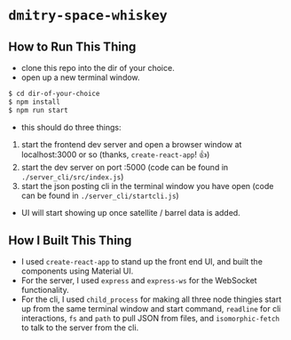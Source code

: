 # `dmitry-space-whiskey`

## How to Run This Thing

* clone this repo into the dir of your choice.
* open up a new terminal window.

```sh
$ cd dir-of-your-choice
$ npm install
$ npm run start
```

* this should do three things:
1. start the frontend dev server and open a browser window at localhost:3000 or so (thanks, `create-react-app`! 👍)
2. start the dev server on port :5000 (code can be found in `./server_cli/src/index.js`)
3. start the json posting cli in the terminal window you have open (code can be found in `./server_cli/startcli.js`)

* UI will start showing up once satellite / barrel data is added.

## How I Built This Thing

* I used `create-react-app` to stand up the front end UI, and built the components using Material UI.
* For the server, I used `express` and `express-ws` for the WebSocket functionality.
* For the cli, I used `child_process` for making all three node thingies start up from the same terminal window and start command, `readline` for cli interactions, `fs` and `path` to pull JSON from files, and `isomorphic-fetch` to talk to the server from the cli.